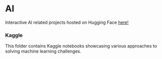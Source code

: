 # AI
Interactive AI related projects hosted on Hugging Face [here!](https://huggingface.co/sillykuro)

### Kaggle
This folder contains Kaggle notebooks showcasing various approaches to solving machine learning challenges.

